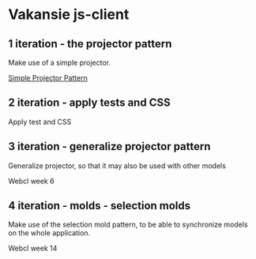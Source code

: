 
# Vakansie js-client

## 1 iteration - the projector pattern
Make use of a simple projector.

[Simple Projector Pattern](https://github.com/mab9/calendario/blob/main/js-client-iteration-1/index.html)

## 2 iteration - apply tests and CSS

Apply test and CSS

## 3 iteration - generalize projector pattern

Generalize projector, so that it may also be used with other models

Webcl week 6

## 4 iteration - molds - selection molds

Make use of the selection mold pattern, to be able to synchronize models on the whole application.

Webcl week 14
